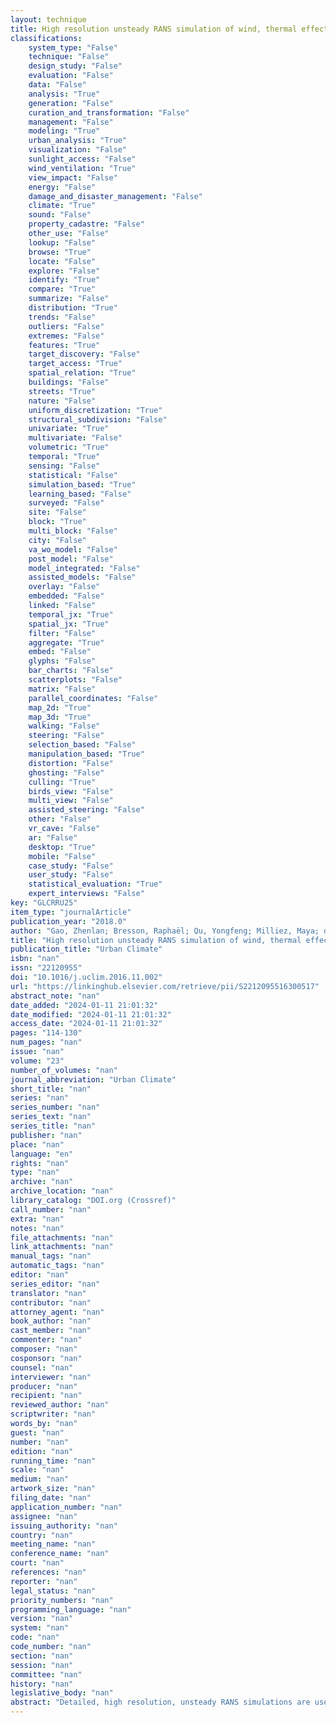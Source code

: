 ```yaml
---
layout: technique
title: High resolution unsteady RANS simulation of wind, thermal effects and pollution dispersion for studying urban renewal scenarios in a neighborhood of Toulouse
classifications:
    system_type: "False"
    technique: "False"
    design_study: "False"
    evaluation: "False"
    data: "False"
    analysis: "True"
    generation: "False"
    curation_and_transformation: "False"
    management: "False"
    modeling: "True"
    urban_analysis: "True"
    visualization: "False"
    sunlight_access: "False"
    wind_ventilation: "True"
    view_impact: "False"
    energy: "False"
    damage_and_disaster_management: "False"
    climate: "True"
    sound: "False"
    property_cadastre: "False"
    other_use: "False"
    lookup: "False"
    browse: "True"
    locate: "False"
    explore: "False"
    identify: "True"
    compare: "True"
    summarize: "False"
    distribution: "True"
    trends: "False"
    outliers: "False"
    extremes: "False"
    features: "True"
    target_discovery: "False"
    target_access: "True"
    spatial_relation: "True"
    buildings: "False"
    streets: "True"
    nature: "False"
    uniform_discretization: "True"
    structural_subdivision: "False"
    univariate: "True"
    multivariate: "False"
    volumetric: "True"
    temporal: "True"
    sensing: "False"
    statistical: "False"
    simulation_based: "True"
    learning_based: "False"
    surveyed: "False"
    site: "False"
    block: "True"
    multi_block: "False"
    city: "False"
    va_wo_model: "False"
    post_model: "False"
    model_integrated: "False"
    assisted_models: "False"
    overlay: "False"
    embedded: "False"
    linked: "False"
    temporal_jx: "True"
    spatial_jx: "True"
    filter: "False"
    aggregate: "True"
    embed: "False"
    glyphs: "False"
    bar_charts: "False"
    scatterplots: "False"
    matrix: "False"
    parallel_coordinates: "False"
    map_2d: "True"
    map_3d: "True"
    walking: "False"
    steering: "False"
    selection_based: "False"
    manipulation_based: "True"
    distortion: "False"
    ghosting: "False"
    culling: "True"
    birds_view: "False"
    multi_view: "False"
    assisted_steering: "False"
    other: "False"
    vr_cave: "False"
    ar: "False"
    desktop: "True"
    mobile: "False"
    case_study: "False"
    user_study: "False"
    statistical_evaluation: "True"
    expert_interviews: "False"
key: "GLCRRU25"
item_type: "journalArticle"
publication_year: "2018.0"
author: "Gao, Zhenlan; Bresson, Raphaël; Qu, Yongfeng; Milliez, Maya; de Munck, Cecile; Carissimo, Bertrand"
title: "High resolution unsteady RANS simulation of wind, thermal effects and pollution dispersion for studying urban renewal scenarios in a neighborhood of Toulouse"
publication_title: "Urban Climate"
isbn: "nan"
issn: "22120955"
doi: "10.1016/j.uclim.2016.11.002"
url: "https://linkinghub.elsevier.com/retrieve/pii/S2212095516300517"
abstract_note: "nan"
date_added: "2024-01-11 21:01:32"
date_modified: "2024-01-11 21:01:32"
access_date: "2024-01-11 21:01:32"
pages: "114-130"
num_pages: "nan"
issue: "nan"
volume: "23"
number_of_volumes: "nan"
journal_abbreviation: "Urban Climate"
short_title: "nan"
series: "nan"
series_number: "nan"
series_text: "nan"
series_title: "nan"
publisher: "nan"
place: "nan"
language: "en"
rights: "nan"
type: "nan"
archive: "nan"
archive_location: "nan"
library_catalog: "DOI.org (Crossref)"
call_number: "nan"
extra: "nan"
notes: "nan"
file_attachments: "nan"
link_attachments: "nan"
manual_tags: "nan"
automatic_tags: "nan"
editor: "nan"
series_editor: "nan"
translator: "nan"
contributor: "nan"
attorney_agent: "nan"
book_author: "nan"
cast_member: "nan"
commenter: "nan"
composer: "nan"
cosponsor: "nan"
counsel: "nan"
interviewer: "nan"
producer: "nan"
recipient: "nan"
reviewed_author: "nan"
scriptwriter: "nan"
words_by: "nan"
guest: "nan"
number: "nan"
edition: "nan"
running_time: "nan"
scale: "nan"
medium: "nan"
artwork_size: "nan"
filing_date: "nan"
application_number: "nan"
assignee: "nan"
issuing_authority: "nan"
country: "nan"
meeting_name: "nan"
conference_name: "nan"
court: "nan"
references: "nan"
reporter: "nan"
legal_status: "nan"
priority_numbers: "nan"
programming_language: "nan"
version: "nan"
system: "nan"
code: "nan"
code_number: "nan"
section: "nan"
session: "nan"
committee: "nan"
history: "nan"
legislative_body: "nan"
abstract: "Detailed, high resolution, unsteady RANS simulations are used to study short episodes of local pollution dispersion in the neighborhood of Bordelongue in Toulouse in the framework of the French ANR project EUREQUA (Haoues-Jouve et al. 2015). These urban areas consist of various types of buildings and obstacles: small houses, tower blocks, highway, local streets, vegetation areas, etc. The 3D geometry of this urban area was constructed with an in house tool developed around the open-source geometry and mesh generator SALOME, based on the available geophysical data from the French geographical institute (IGN). The open-source computational fluid dynamics (CFD) code Code_Saturne, with the atmospheric option developed at CEREA, was used to carry out the simulations. The vegetation composed of tall trees is considered as a porous volume which induces a drag force to the air flowing through it. The pollutants of the local traffic emissions are considered as passive scalars (no chemical reaction). The global meteorology, including stratification conditions, is taken into account using boundary conditions obtained from mesoscale simulations performed over the region, with a zoom over the city by the Meso-NH code and the TEB urban parameterization. The simulation results of the air flow and pollution dispersion are compared with measurements obtained with fixed stations especially set up in the area during the campaigns. A good agreement is found between the measurements and simulations in terms of wind velocity and air temperature. For the wind direction the agreement is only fair with a Mean Bias of nearly 25° but nevertheless we find a good agreement with the NOx concentration time series at a local measuring station inside the neighborhood. This good agreement is explained partly by the adjustment of the unknown local emission factor but also by the configuration of the ring road surrounding in part the neighborhood, making it less sensitive to wind direction errors. Two urban renewal scenarios proposed by architects and local inhabitants are simulated under the same meteorological conditions. Increasing the height of anti-noise walls (from 3 to 6 m) does not improve the neighborhood air quality (except very locally) and the suppression of a big building block next to the ring road has a mixed effect, displacing the pollution (concentration increased in some area, decreased in some others)."
---
```

